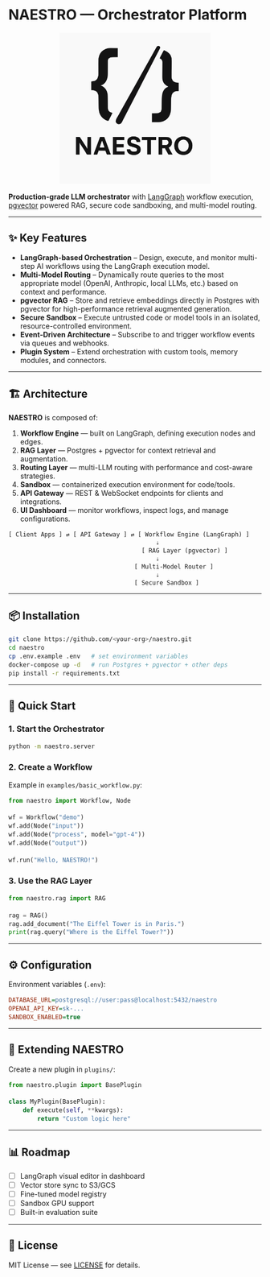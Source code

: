 # NAESTRO — Orchestrator Platform

<p align="center">
  <img src="docs/naestro-logo.svg" alt="NAESTRO Logo" width="300"/>
</p>

**Production-grade LLM orchestrator** with [LangGraph](https://www.langchain.com/langgraph) workflow execution, [pgvector](https://github.com/pgvector/pgvector) powered RAG, secure code sandboxing, and multi-model routing.

---

## ✨ Key Features

- **LangGraph-based Orchestration** – Design, execute, and monitor multi-step AI workflows using the LangGraph execution model.
- **Multi-Model Routing** – Dynamically route queries to the most appropriate model (OpenAI, Anthropic, local LLMs, etc.) based on context and performance.
- **pgvector RAG** – Store and retrieve embeddings directly in Postgres with pgvector for high-performance retrieval augmented generation.
- **Secure Sandbox** – Execute untrusted code or model tools in an isolated, resource-controlled environment.
- **Event-Driven Architecture** – Subscribe to and trigger workflow events via queues and webhooks.
- **Plugin System** – Extend orchestration with custom tools, memory modules, and connectors.

---

## 🏗 Architecture

**NAESTRO** is composed of:

1. **Workflow Engine** — built on LangGraph, defining execution nodes and edges.
2. **RAG Layer** — Postgres + pgvector for context retrieval and augmentation.
3. **Routing Layer** — multi-LLM routing with performance and cost-aware strategies.
4. **Sandbox** — containerized execution environment for code/tools.
5. **API Gateway** — REST & WebSocket endpoints for clients and integrations.
6. **UI Dashboard** — monitor workflows, inspect logs, and manage configurations.

```
[ Client Apps ] ⇄ [ API Gateway ] ⇄ [ Workflow Engine (LangGraph) ]
                                         ⇣
                                     [ RAG Layer (pgvector) ]
                                         ⇣
                                   [ Multi-Model Router ]
                                         ⇣
                                   [ Secure Sandbox ]
```

---

## 📦 Installation

```bash
git clone https://github.com/<your-org>/naestro.git
cd naestro
cp .env.example .env   # set environment variables
docker-compose up -d   # run Postgres + pgvector + other deps
pip install -r requirements.txt
```

---

## 🚀 Quick Start

### 1. Start the Orchestrator
```bash
python -m naestro.server
```

### 2. Create a Workflow
Example in `examples/basic_workflow.py`:
```python
from naestro import Workflow, Node

wf = Workflow("demo")
wf.add(Node("input"))
wf.add(Node("process", model="gpt-4"))
wf.add(Node("output"))

wf.run("Hello, NAESTRO!")
```

### 3. Use the RAG Layer
```python
from naestro.rag import RAG

rag = RAG()
rag.add_document("The Eiffel Tower is in Paris.")
print(rag.query("Where is the Eiffel Tower?"))
```

---

## ⚙️ Configuration

Environment variables (`.env`):
```ini
DATABASE_URL=postgresql://user:pass@localhost:5432/naestro
OPENAI_API_KEY=sk-...
SANDBOX_ENABLED=true
```

---

## 🧩 Extending NAESTRO

Create a new plugin in `plugins/`:
```python
from naestro.plugin import BasePlugin

class MyPlugin(BasePlugin):
    def execute(self, **kwargs):
        return "Custom logic here"
```

---

## 📊 Roadmap

- [ ] LangGraph visual editor in dashboard
- [ ] Vector store sync to S3/GCS
- [ ] Fine-tuned model registry
- [ ] Sandbox GPU support
- [ ] Built-in evaluation suite

---

## 📜 License

MIT License — see [LICENSE](LICENSE) for details.
